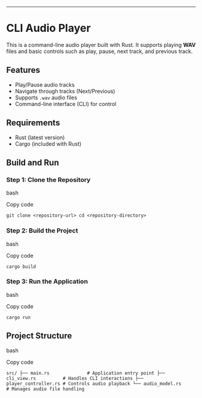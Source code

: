 * * *

CLI Audio Player
================

This is a command-line audio player built with Rust. It supports playing **WAV** files and basic controls such as play, pause, next track, and previous track.

Features
--------

*   Play/Pause audio tracks
*   Navigate through tracks (Next/Previous)
*   Supports `.wav` audio files
*   Command-line interface (CLI) for control

Requirements
------------

*   Rust (latest version)
*   Cargo (included with Rust)

Build and Run
-------------

### Step 1: Clone the Repository

bash

Copy code

`git clone <repository-url> cd <repository-directory>`

### Step 2: Build the Project

bash

Copy code

`cargo build`

### Step 3: Run the Application

bash

Copy code

`cargo run`

Project Structure
-----------------

bash

Copy code

`src/ ├── main.rs              # Application entry point ├── cli_view.rs          # Handles CLI interactions ├── player_controller.rs # Controls audio playback └── audio_model.rs       # Manages audio file handling`

